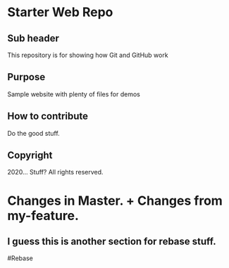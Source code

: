 # Starter Web Repo

## Sub header

This repository is for showing how Git and GitHub work

## Purpose

Sample website with plenty of files for demos


## How to contribute

Do the good stuff.

## Copyright

2020... Stuff? All rights reserved.

# Changes in Master. + Changes from my-feature.

## I guess this is another section for rebase stuff.

\#Rebase
